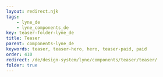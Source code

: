 ```yaml
---
layout: redirect.njk
tags: 
    - lyne_de
    - lyne_components_de
key: teaser-folder-lyne_de
title: Teaser
parent: components-lyne_de
keywords: teaser, teaser-hero, hero, teaser-paid, paid
order: 410
redirect: /de/design-system/lyne/components/teaser/teaser/
folder: true
---
```

